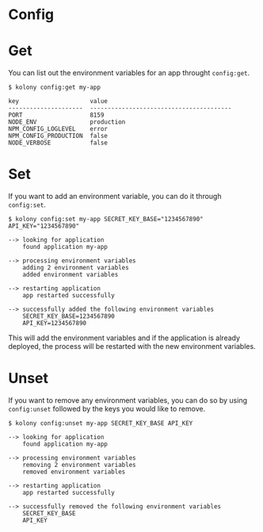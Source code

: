 # Config
# Get
You can list out the environment variables for an app throught `config:get`.
```
$ kolony config:get my-app

key                    value                                   
---------------------  ----------------------------------------
PORT                   8159
NODE_ENV               production
NPM_CONFIG_LOGLEVEL    error
NPM_CONFIG_PRODUCTION  false
NODE_VERBOSE           false

```
# Set
If you want to add an environment variable, you can do it through `config:set`.
```
$ kolony config:set my-app SECRET_KEY_BASE="1234567890" API_KEY="1234567890"

--> looking for application
    found application my-app

--> processing environment variables
    adding 2 environment variables
    added environment variables

--> restarting application
    app restarted successfully

--> successfully added the following environment variables
    SECRET_KEY_BASE=1234567890
    API_KEY=1234567890

```
This will add the environment variables and if the application is already deployed, the process will be restarted with the new environment variables.
# Unset
If you want to remove any environment variables, you can do so by using `config:unset` followed by the keys you would like to remove.
```
$ kolony config:unset my-app SECRET_KEY_BASE API_KEY

--> looking for application
    found application my-app

--> processing environment variables
    removing 2 environment variables
    removed environment variables

--> restarting application
    app restarted successfully

--> successfully removed the following environment variables
    SECRET_KEY_BASE
    API_KEY

```
